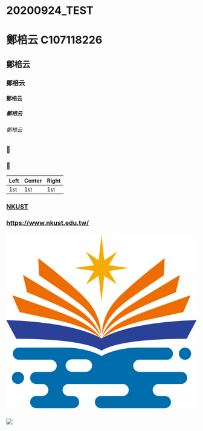 # 20200924_TEST
# 鄭棓云 C107118226
## 鄭棓云
### 鄭棓云
#### 鄭棓云
##### 鄭棓云
###### 鄭棓云

### :eggplant:
### :egg:

| Left | Center | Right |
| :---- |:-----|:-------|
| 1st | 1st | 1st |

### [NKUST](https://www.nkust.edu.tw/)
### <https://www.nkust.edu.tw/>
### ![NKUST](nkust.png "高科大")
### [![](https://img.youtube.com/vi/sSm2dRarhPo/0.jpg)](https://www.youtube.com/watch?v=sSm2dRarhPo "title")
